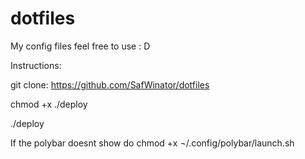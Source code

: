 # dotfiles
My config files feel free to use : D

Instructions:

git clone: https://github.com/SafWinator/dotfiles
 
 chmod +x ./deploy
 
 ./deploy
 
 If the polybar doesnt show do chmod +x ¬/.config/polybar/launch.sh
